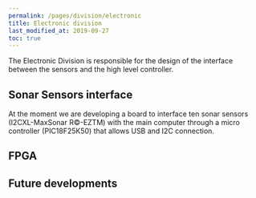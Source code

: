 ```yaml
---
permalink: /pages/division/electronic
title: Electronic division
last_modified_at: 2019-09-27
toc: true
---
```


The Electronic Division is responsible for the design of the interface between the sensors and the
high level controller.

## Sonar Sensors interface

At  the  moment  we  are  developing  a  board  to  interface  ten  sonar  sensors  (I2CXL-MaxSonar
R©-EZTM) with the main computer through a micro controller (PIC18F25K50) that allows USB and
I2C connection.

## FPGA

## Future developments
